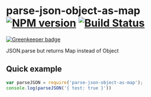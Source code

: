 parse-json-object-as-map [![NPM version][npm-image]][npm-url] [![Build Status][build-status-image]][build-status-url]
============================

[![Greenkeeper badge](https://badges.greenkeeper.io/christophehurpeau/parse-json-object-as-map.svg)](https://greenkeeper.io/)

JSON.parse but returns Map instead of Object

## Quick example

```js
var parseJSON = require('parse-json-object-as-map');
console.log(parseJSON('{ test: true }'))
```

[build-status-image]: https://img.shields.io/circleci/project/christophehurpeau/parse-json-object-as-map/master.svg?style=flat-square
[build-status-url]: https://circleci.com/gh/christophehurpeau/parse-json-object-as-map
[npm-image]: https://img.shields.io/npm/v/parse-json-object-as-map.svg?style=flat-square
[npm-url]: https://npmjs.org/package/parse-json-object-as-map
